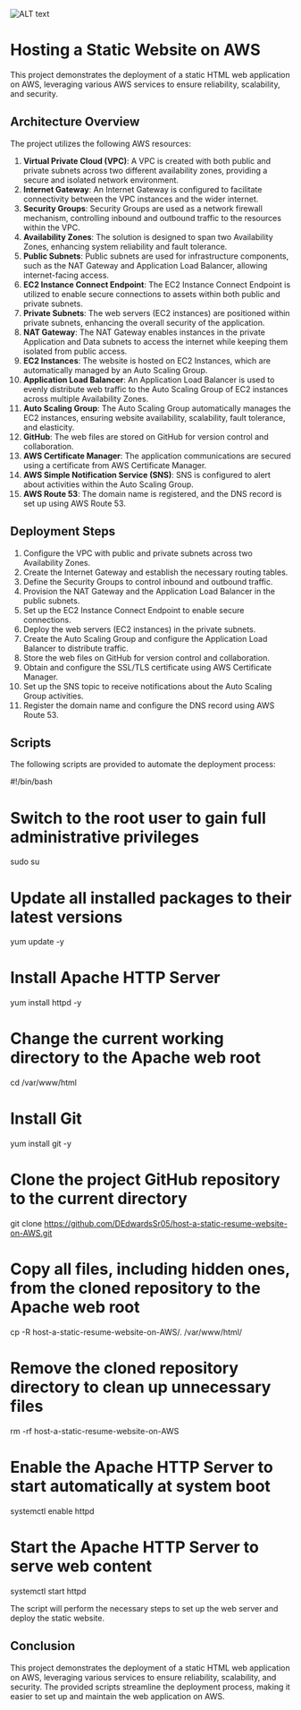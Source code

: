 ![ALT text](/Mole-task-1.drawio.png)

# Hosting a Static Website on AWS

This project demonstrates the deployment of a static HTML web application on AWS, leveraging various AWS services to ensure reliability, scalability, and security.

## Architecture Overview

The project utilizes the following AWS resources:

1. **Virtual Private Cloud (VPC)**: A VPC is created with both public and private subnets across two different availability zones, providing a secure and isolated network environment.
2. **Internet Gateway**: An Internet Gateway is configured to facilitate connectivity between the VPC instances and the wider internet.
3. **Security Groups**: Security Groups are used as a network firewall mechanism, controlling inbound and outbound traffic to the resources within the VPC.
4. **Availability Zones**: The solution is designed to span two Availability Zones, enhancing system reliability and fault tolerance.
5. **Public Subnets**: Public subnets are used for infrastructure components, such as the NAT Gateway and Application Load Balancer, allowing internet-facing access.
6. **EC2 Instance Connect Endpoint**: The EC2 Instance Connect Endpoint is utilized to enable secure connections to assets within both public and private subnets.
7. **Private Subnets**: The web servers (EC2 instances) are positioned within private subnets, enhancing the overall security of the application.
8. **NAT Gateway**: The NAT Gateway enables instances in the private Application and Data subnets to access the internet while keeping them isolated from public access.
9. **EC2 Instances**: The website is hosted on EC2 Instances, which are automatically managed by an Auto Scaling Group.
10. **Application Load Balancer**: An Application Load Balancer is used to evenly distribute web traffic to the Auto Scaling Group of EC2 instances across multiple Availability Zones.
11. **Auto Scaling Group**: The Auto Scaling Group automatically manages the EC2 instances, ensuring website availability, scalability, fault tolerance, and elasticity.
12. **GitHub**: The web files are stored on GitHub for version control and collaboration.
13. **AWS Certificate Manager**: The application communications are secured using a certificate from AWS Certificate Manager.
14. **AWS Simple Notification Service (SNS)**: SNS is configured to alert about activities within the Auto Scaling Group.
15. **AWS Route 53**: The domain name is registered, and the DNS record is set up using AWS Route 53.

## Deployment Steps

1. Configure the VPC with public and private subnets across two Availability Zones.
2. Create the Internet Gateway and establish the necessary routing tables.
3. Define the Security Groups to control inbound and outbound traffic.
4. Provision the NAT Gateway and the Application Load Balancer in the public subnets.
5. Set up the EC2 Instance Connect Endpoint to enable secure connections.
6. Deploy the web servers (EC2 instances) in the private subnets.
7. Create the Auto Scaling Group and configure the Application Load Balancer to distribute traffic.
8. Store the web files on GitHub for version control and collaboration.
9. Obtain and configure the SSL/TLS certificate using AWS Certificate Manager.
10. Set up the SNS topic to receive notifications about the Auto Scaling Group activities.
11. Register the domain name and configure the DNS record using AWS Route 53.

## Scripts

The following scripts are provided to automate the deployment process:

#!/bin/bash

# Switch to the root user to gain full administrative privileges
sudo su

# Update all installed packages to their latest versions
yum update -y

# Install Apache HTTP Server
yum install httpd -y

# Change the current working directory to the Apache web root
cd /var/www/html

# Install Git
yum install git -y

# Clone the project GitHub repository to the current directory
git clone https://github.com/DEdwardsSr05/host-a-static-resume-website-on-AWS.git

# Copy all files, including hidden ones, from the cloned repository to the Apache web root
cp -R host-a-static-resume-website-on-AWS/. /var/www/html/

# Remove the cloned repository directory to clean up unnecessary files
rm -rf host-a-static-resume-website-on-AWS

# Enable the Apache HTTP Server to start automatically at system boot
systemctl enable httpd 

# Start the Apache HTTP Server to serve web content
systemctl start httpd


The script will perform the necessary steps to set up the web server and deploy the static website.

## Conclusion

This project demonstrates the deployment of a static HTML web application on AWS, leveraging various services to ensure reliability, scalability, and security. The provided scripts streamline the deployment process, making it easier to set up and maintain the web application on AWS.
